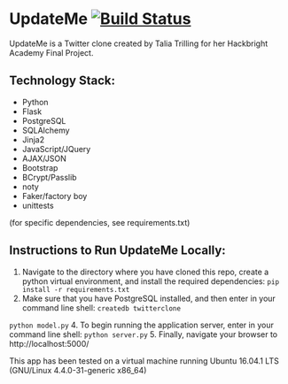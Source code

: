 # UpdateMe [![Build Status](https://travis-ci.org/taliatrilling/UpdateMe.svg?branch=master)](https://travis-ci.org/taliatrilling/UpdateMe)

UpdateMe is a Twitter clone created by Talia Trilling for her Hackbright Academy Final Project. 

## Technology Stack:
* Python
* Flask 
* PostgreSQL
* SQLAlchemy
* Jinja2
* JavaScript/JQuery
* AJAX/JSON
* Bootstrap
* BCrypt/Passlib
* noty
* Faker/factory boy
* unittests


(for specific dependencies, see requirements.txt)

## Instructions to Run UpdateMe Locally:

1. Navigate to the directory where you have cloned this repo, create a python virtual environment, and install the required dependencies:
`pip install -r requirements.txt`
2. Make sure that you have PostgreSQL installed, and then enter in your command line shell:
`createdb twitterclone`

`python model.py` 
4. To begin running the application server, enter in your command line shell: 
`python server.py` 
5. Finally, navigate your browser to http://localhost:5000/

This app has been tested on a virtual machine running Ubuntu 16.04.1 LTS (GNU/Linux 4.4.0-31-generic x86_64)